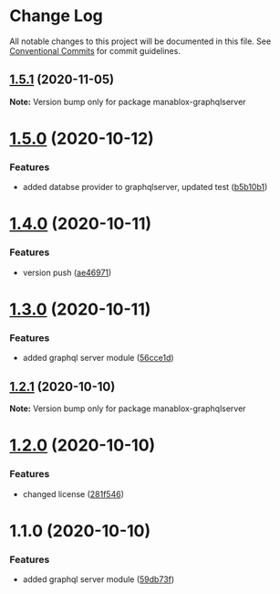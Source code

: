 # Change Log

All notable changes to this project will be documented in this file.
See [Conventional Commits](https://conventionalcommits.org) for commit guidelines.

## [1.5.1](https://github.com/daspete/mana/compare/manablox-graphqlserver@1.5.0...manablox-graphqlserver@1.5.1) (2020-11-05)

**Note:** Version bump only for package manablox-graphqlserver





# [1.5.0](https://github.com/daspete/mana/compare/manablox-graphqlserver@1.4.0...manablox-graphqlserver@1.5.0) (2020-10-12)


### Features

* added databse provider to graphqlserver, updated test ([b5b10b1](https://github.com/daspete/mana/commit/b5b10b111772fb3eb4c8e9f9940aff50fbc24edb))





# [1.4.0](https://github.com/daspete/mana/compare/manablox-graphqlserver@1.3.0...manablox-graphqlserver@1.4.0) (2020-10-11)


### Features

* version push ([ae46971](https://github.com/daspete/mana/commit/ae469711d2631d36e319a339fc0b4f4af7b1cbe6))





# [1.3.0](https://github.com/daspete/mana/compare/manablox-graphqlserver@1.2.1...manablox-graphqlserver@1.3.0) (2020-10-11)


### Features

* added graphql server module ([56cce1d](https://github.com/daspete/mana/commit/56cce1d69f57f50fd4f248258c03d0db2bb5cfb9))





## [1.2.1](https://github.com/daspete/mana/compare/manablox-graphqlserver@1.2.0...manablox-graphqlserver@1.2.1) (2020-10-10)

**Note:** Version bump only for package manablox-graphqlserver





# [1.2.0](https://github.com/daspete/mana/compare/manablox-graphqlserver@1.1.0...manablox-graphqlserver@1.2.0) (2020-10-10)


### Features

* changed license ([281f546](https://github.com/daspete/mana/commit/281f54688aba7f2afd57957ee6e12b9fbc655d7f))





# 1.1.0 (2020-10-10)


### Features

* added graphql server module ([59db73f](https://github.com/daspete/mana/commit/59db73fc8ee8fcb3d01191529c4a2d46725cab67))
